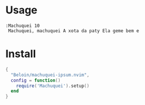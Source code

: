 # Usage

`:Machuquei 10`  
` Machuquei, machuquei A xota da paty Ela geme bem e`

# Install

```lua
{
  "Beloin/machuquei-ipsum.nvim",
  config = function()
    require('Machuquei').setup()
  end
}
```

